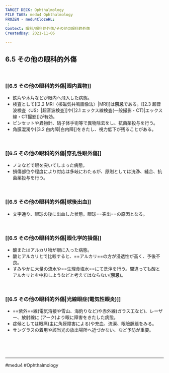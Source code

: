 ```yaml
---
TARGET DECK: Ophthalmology
FILE TAGS: medu4 Ophthalmology
FROZEN - medu4ClozeHL:
 : 
Context: 眼科/眼科的外傷/その他の眼科的外傷
CreatedDay: 2021-11-06

---
```


## 6.5 その他の眼科的外傷

<br>

### [[6.5 その他の眼科的外傷|眼内異物]]
* 鉄片や木片などが眼内へ飛入した病態。
* 検査として[[2.2 MRI〈核磁気共鳴画像法〉|MRI]]は**禁忌**である。[[2.3 超音波検査〈US〉|超音波検査]]や[[2.1 エックス線検査(一般撮影・CT)|エックス線・CT撮影]]が有効。
* ピンセットや異物針、硝子体手術等で異物除去をし、抗菌薬投与を行う。
* 角膜混濁や[[3.2 白内障|白内障]]をきたし、視力低下が残ることがある。

<br>


### [[6.5 その他の眼科的外傷|穿孔性眼外傷]]
* ノミなどで眼を突いてしまった病態。
* 損傷部位や程度により対応は多岐にわたるが、原則としては洗浄、縫合、抗菌薬投与を行う。


<br>


### [[6.5 その他の眼科的外傷|球後出血]]
* 文字通り、眼球の後に出血した状態。眼球==突出==の原因となる。
<!--ID: 1636198864161-->



<br>

### [[6.5 その他の眼科的外傷|眼化学的損傷]]
* 酸またはアルカリ物が眼に入った病態。
* 酸とアルカリとで比較すると、==アルカリ==の方が浸透性が高く、予後不良。
* すみやかに大量の流水や==生理食塩水==にて洗浄を行う。間違っても酸とアルカリとを中和しようなどと考えてはならない(**禁忌**)。
<!--ID: 1636198864179-->



<br>


### [[6.5 その他の眼科的外傷|光線眼症(電気性眼炎)]]
* ==紫外==線(電気溶接や雪山、海釣りなど)や赤外線(ガラス工など)、レーザー、放射線に (アーク)より眼に障害をきたした病態。
* 症候としては眼痛(主に角膜障害による)や充血、流涙、眼瞼腫脹をみる。
* サングラスの着用や該当光の放出場所へ近づかない、など予防が重要。
<!--ID: 1636198864189-->





<br><br><br>

---
#medu4 #Ophthalmology
